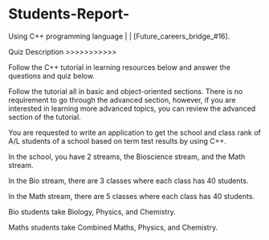 # Students-Report-
Using C++ programming language | |  [Future_careers_bridge_#16].



Quiz Description >>>>>>>>>>>

Follow the C++ tutorial in learning resources below and answer the questions and quiz below.

Follow the tutorial all in basic and object-oriented sections. There is no requirement to go through the advanced section, however, if you are interested in learning more advanced topics, you can review the advanced section of the tutorial.

You are requested to write an application to get the school and class rank of A/L students of a school based on term test results by using C++.

In the school, you have 2 streams, the Bioscience stream, and the Math stream.

In the Bio stream, there are 3 classes where each class has 40 students.

In the Math stream, there are 5 classes where each class has 40 students.

Bio students take Biology, Physics, and Chemistry.

Maths students take Combined Maths, Physics, and Chemistry.

